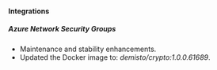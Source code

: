 
#### Integrations

##### Azure Network Security Groups

- Maintenance and stability enhancements.
- Updated the Docker image to: *demisto/crypto:1.0.0.61689*.
